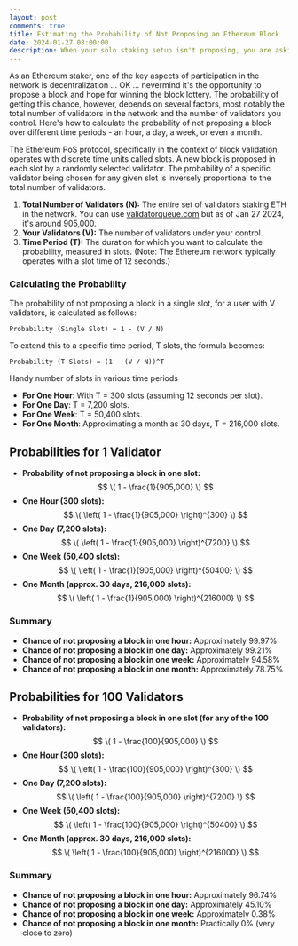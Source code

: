 ```yaml
---
layout: post
comments: true
title: Estimating the Probability of Not Proposing an Ethereum Block
date: 2024-01-27 08:00:00
description: When your solo staking setup isn't proposing, you are asking "WHAT ARE THE ODDS?!"
---
```

As an Ethereum staker, one of the key aspects of participation in the network is decentralization ... OK ... nevermind it's the opportunity to propose a block and hope for winning the block lottery. The probability of getting this chance, however, depends on several factors, most notably the total number of validators in the network and the number of validators you control. Here's how to calculate the probability of not proposing a block over different time periods - an hour, a day, a week, or even a month.

The Ethereum PoS protocol, specifically in the context of block validation, operates with discrete time units called slots. A new block is proposed in each slot by a randomly selected validator. The probability of a specific validator being chosen for any given slot is inversely proportional to the total number of validators.

1. **Total Number of Validators (N):** The entire set of validators staking ETH in the network. You can use [validatorqueue.com](https://www.validatorqueue.com/) but as of Jan 27 2024, it's around 905,000.
2. **Your Validators (V):** The number of validators under your control.
3. **Time Period (T):** The duration for which you want to calculate the probability, measured in slots. (Note: The Ethereum network typically operates with a slot time of 12 seconds.)

### Calculating the Probability

The probability of not proposing a block in a single slot, for a user with V validators, is calculated as follows:

```
Probability (Single Slot) = 1 - (V / N)
```

To extend this to a specific time period, T slots, the formula becomes:

```
Probability (T Slots) = (1 - (V / N))^T
```

Handy number of slots in various time periods

- **For One Hour**: With T = 300 slots (assuming 12 seconds per slot).
- **For One Day**: T = 7,200 slots.
- **For One Week**: T = 50,400 slots.
- **For One Month**: Approximating a month as 30 days, T = 216,000 slots.

## Probabilities for 1 Validator

- **Probability of not proposing a block in one slot:** $$ \( 1 - \frac{1}{905,000} \) $$
- **One Hour (300 slots):** $$ \( \left( 1 - \frac{1}{905,000} \right)^{300} \) $$
- **One Day (7,200 slots):** $$ \( \left( 1 - \frac{1}{905,000} \right)^{7200} \) $$
- **One Week (50,400 slots):** $$ \( \left( 1 - \frac{1}{905,000} \right)^{50400} \) $$
- **One Month (approx. 30 days, 216,000 slots):** $$ \( \left( 1 - \frac{1}{905,000} \right)^{216000} \) $$

### Summary
- **Chance of not proposing a block in one hour:** Approximately 99.97%
- **Chance of not proposing a block in one day:** Approximately 99.21%
- **Chance of not proposing a block in one week:** Approximately 94.58%
- **Chance of not proposing a block in one month:** Approximately 78.75%


## Probabilities for 100 Validators

- **Probability of not proposing a block in one slot (for any of the 100 validators):** $$ \( 1 - \frac{100}{905,000} \) $$
- **One Hour (300 slots):** $$ \( \left( 1 - \frac{100}{905,000} \right)^{300} \) $$
- **One Day (7,200 slots):** $$ \( \left( 1 - \frac{100}{905,000} \right)^{7200} \) $$
- **One Week (50,400 slots):** $$ \( \left( 1 - \frac{100}{905,000} \right)^{50400} \) $$
- **One Month (approx. 30 days, 216,000 slots):** $$ \( \left( 1 - \frac{100}{905,000} \right)^{216000} \) $$

### Summary
- **Chance of not proposing a block in one hour:** Approximately 96.74%
- **Chance of not proposing a block in one day:** Approximately 45.10%
- **Chance of not proposing a block in one week:** Approximately 0.38%
- **Chance of not proposing a block in one month:** Practically 0% (very close to zero)
